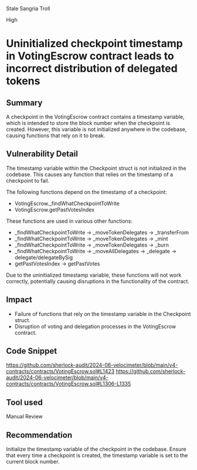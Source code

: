 Stale Sangria Troll

High

# Uninitialized checkpoint timestamp in VotingEscrow contract leads to incorrect distribution of delegated tokens


## Summary
A checkpoint in the VotingEscrow contract contains a timestamp variable, which is intended to store the block number when the checkpoint is created. However, this variable is not initialized anywhere in the codebase, causing functions that rely on it to break.

## Vulnerability Detail
The timestamp variable within the Checkpoint struct is not initialized in the codebase. This causes any function that relies on the timestamp of a checkpoint to fail.

The following functions depend on the timestamp of a checkpoint:
- VotingEscrow._findWhatCheckpointToWrite
- VotingEscrow.getPastVotesIndex

These functions are used in various other functions:
- _findWhatCheckpointToWrite -> _moveTokenDelegates -> _transferFrom
- _findWhatCheckpointToWrite -> _moveTokenDelegates -> _mint
- _findWhatCheckpointToWrite -> _moveTokenDelegates -> _burn
- _findWhatCheckpointToWrite -> _moveAllDelegates -> _delegate -> delegate/delegateBySig
- getPastVotesIndex -> getPastVotes

Due to the uninitialized timestamp variable, these functions will not work correctly, potentially causing disruptions in the functionality of the contract.

## Impact
- Failure of functions that rely on the timestamp variable in the Checkpoint struct.
- Disruption of voting and delegation processes in the VotingEscrow contract.

## Code Snippet
https://github.com/sherlock-audit/2024-06-velocimeter/blob/main/v4-contracts/contracts/VotingEscrow.sol#L1423
https://github.com/sherlock-audit/2024-06-velocimeter/blob/main/v4-contracts/contracts/VotingEscrow.sol#L1306-L1335

## Tool used
Manual Review

## Recommendation
Initialize the timestamp variable of the checkpoint in the codebase. Ensure that every time a checkpoint is created, the timestamp variable is set to the current block number.